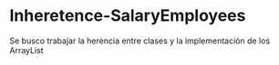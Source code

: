 # Inheretence-SalaryEmployees


Se busco trabajar la herencia entre clases y la implementación de los ArrayList
